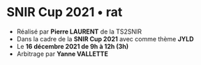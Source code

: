 # SNIR Cup 2021 • rat
* Réalisé par **Pierre LAURENT** de la TS2SNIR
* Dans la cadre de la **SNIR Cup 2021** avec comme thème **JYLD**
* Le **16 décembre 2021 de 9h à 12h (3h)**
* Arbitrage par **Yanne VALLETTE**
